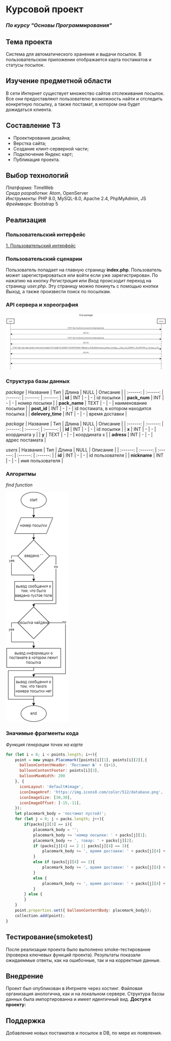 # Курсовой проект
### *По курсу "Основы Программирования"*

## Тема проекта

Система для автоматического хранения и выдачи посылок. В пользовательском приложении отображается карта постаматов и статусы посылок.

## Изучение предметной области

В сети Интернет существует множество сайтов отслеживания посылок. Все они предоставляют пользователю возможность найти и отследить конкретную посылку, а также постамат, в котором она будет дожидаться клиента. 

## Составление ТЗ

- Проектирование дизайна;
- Верстка сайта;
- Создание клинт-серверной части;
- Подключение Яндекс карт;
- Публикация проекта.

## Выбор технологий

*Платформа:* TimeWeb  
*Среда разработки:* Atom, OpenServer <br>
*Инструменты:* PHP 8.0, MySQL-8.0, Apache 2.4, PhpMyAdmin, JS <br>
*Фреймворк:* Bootstrap 5 <br>

## Реализация

### Пользовательский интерфейс

[1. Пользовательский интерфейс](https://www.figma.com/file/11kZzU4IsH81JzWCP3pSiW/IS_coursework?node-id=0%3A1&t=rhdQGkrOiiHCIQAt-1)

### Пользовательский сценарии

Пользователь попадает на главную страницу **index.php**. 
Пользователь может зарегистрироваться или войти если уже зарегистрирован. По нажатию на кнопку *Регистрация* или *Вход* происзодит переход на страницу *user.php*. Эту страницу можно покинуть с помощью кнопки *Выход*, а также произвести поиск по посылкам. 

### API сервера и хореография

![Поиск посылки](find_package.png)

### Структура базы данных

*package*
| Название | Тип | Длина | NULL | Описание |
| :------: | :------: | :------: | :------: | :------: |
| **id** | INT | - | - | id посылки |
| **pack_num** | INT | - | - | номер посылки |
| **pack_name** | TEXT | - | - | наименование посылки |
| **post_id** | INT | - | - | id постамата, в котором находится посылка |
| **delevery_time** | INT | - | - | время доставки |

*package*
| Название | Тип | Длина | NULL | Описание |
| :------: | :------: | :------: | :------: | :------: |
| **id** | INT | - | - | id посылки |
| **x** | INT | - | - | координата y |
| **y** | TEXT | - | - | координата x |
| **adress** | INT | - | - | адрес постамата |

*users*
| Название | Тип | Длина | NULL | Описание |
| :------: | :------: | :------: | :------: | :------: |
| **id** | INT | - | - | id пользователя |
| **nickname** | INT | - | - | имя пользователя |

### Алгоритмы

*find function*

![find](find.png)

### Значимые фрагменты кода

*Функция генерации точек на карте*
```js
for (let i = 0; i < points.length; i++){
    point = new ymaps.Placemark([points[i][1], points[i][2]],{
      balloonContentHeader: 'Постамат №' + (i+1),
      balloonContentFooter: points[i][3],
      balloonMaxWidth: 200
    }, {
      iconLayout: 'default#image',
      iconImageHref: 'https://img.icons8.com/color/512/database.png',
      iconImageSize: [30,30],
      iconImageOffset: [-15,-11],
    });
    let placemark_body = 'постамат пустой)';
    for (let j = 0; j < packs.length; j++){
        if(packs[j][3] == i){
            placemark_body = '';
            placemark_body += 'номер посылки: ' + packs[j][1];
            placemark_body += ', товар: ' + packs[j][2];
            if (packs[j][4] == 2 || packs[j][4] == 3){
                placemark_body += ', время доставки: ' + packs[j][4] + ' дня' + '<br>';
            }
            else if (packs[j][4] == 1){
                placemark_body += ', время доставки: ' + packs[j][4] + ' день' + '<br>';
            }
            else {
                placemark_body += ', время доставки: ' + packs[j][4] + ' дней' + '<br>';
            }
        } else {
        }
    }
    point.properties.set({ balloonContentBody: placemark_body});
    collection.add(point);
}
```
## Тестирование(smoketest)

После реализации проекта было выполнено smoke-тестирование (проверка ключевых функций проекта). Результаты показали ожидаеммые ответы, как на ошибочные, так и на корректные данные.

## Внедрение

Проект был опубликован в Интрнете через хостинг. Файловая организация анологична, как и на локальном сервере. Структура баззы данных была импортированна и имеет идентичный вид.
**Доступ к проекту:** 

## Поддержка
Добавление новых постаматов и посылок в DB, по мере их появления.
